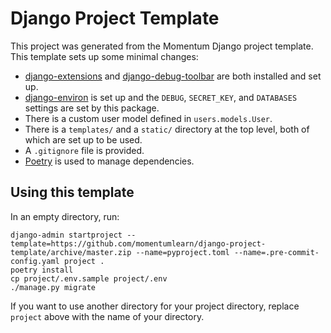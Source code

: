 # Django Project Template

This project was generated from the Momentum Django project template. This template sets up some minimal changes:

- [django-extensions](https://django-extensions.readthedocs.io/en/latest/) and [django-debug-toolbar](https://django-debug-toolbar.readthedocs.io/en/latest/) are both installed and set up.
- [django-environ](https://django-environ.readthedocs.io/en/latest/) is set up and the `DEBUG`, `SECRET_KEY`, and `DATABASES` settings are set by this package.
- There is a custom user model defined in `users.models.User`.
- There is a `templates/` and a `static/` directory at the top level, both of which are set up to be used.
- A `.gitignore` file is provided.
- [Poetry](https://python-poetry.org/) is used to manage dependencies.

## Using this template

In an empty directory, run:

```
django-admin startproject --template=https://github.com/momentumlearn/django-project-template/archive/master.zip --name=pyproject.toml --name=.pre-commit-config.yaml project .
poetry install
cp project/.env.sample project/.env
./manage.py migrate
```

If you want to use another directory for your project directory, replace `project` above with the name of your directory.
